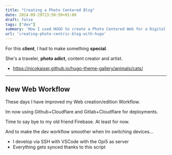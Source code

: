 ```yaml
---
title: "Creating a Photo Centered Blog"
date: 2024-09-29T23:50:59+01:00
draft: false
tags: ["dev"]
summary: 'How I used HUGO to create a Photo Centered Web for a Digital Creator'
url: 'creating-photo-centric-blog-with-hugo'
---
```


For this **client**, I had to make something **special**.

She's a traveler, **photo adict**, content creator and artist.

* https://nicokaiser.github.io/hugo-theme-gallery/animals/cats/

---

## New Web Workflow

These days I have improved my Web creation/edition Workflow.

Im now using Github+Cloudflare and Gitlab+Cloudflare for deployments.

Time to say bye to my old friend Firebase. At least for now.

And to make the dev workflow smoother when Im switching devices...

* I develop via SSH with VSCode with the Opi5 as server
* Everything gets synced thanks to this script